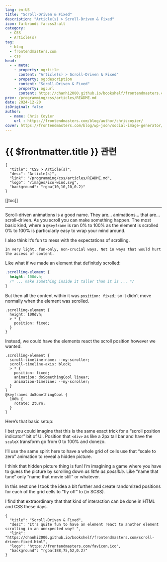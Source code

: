 ```yaml
---
lang: en-US
title: "Scroll-Driven & Fixed"
description: "Article(s) > Scroll-Driven & Fixed"
icon: fa-brands fa-css3-alt
category:
  - CSS
  - Article(s)
tag:
  - blog
  - frontendmasters.com
  - css
head:
  - - meta:
    - property: og:title
      content: "Article(s) > Scroll-Driven & Fixed"
    - property: og:description
      content: "Scroll-Driven & Fixed"
    - property: og:url
      content: https://chanhi2000.github.io/bookshelf/frontendmasters.com/scroll-driven-fixed.html
prev: /programming/css/articles/README.md
date: 2024-12-20
isOriginal: false
author:
  - name: Chris Coyier
    url : https://frontendmasters.com/blog/author/chriscoyier/
cover: https://frontendmasters.com/blog/wp-json/social-image-generator/v1/image/4812
---
```


# {{ $frontmatter.title }} 관련

```component VPCard
{
  "title": "CSS > Article(s)",
  "desc": "Article(s)",
  "link": "/programming/css/articles/README.md",
  "logo": "/images/ico-wind.svg",
  "background": "rgba(10,10,10,0.2)"
}
```

[[toc]]

---

<SiteInfo
  name="Scroll-Driven & Fixed"
  desc="It's quite fun to have an element react to another element scrolling in an unexpected way! "
  url="https://frontendmasters.com/blog/scroll-driven-fixed/"
  logo="https://frontendmasters.com/favicon.ico"
  preview="https://frontendmasters.com/blog/wp-json/social-image-generator/v1/image/4812"/>

Scroll-driven animations is a good name. They are… animations… that are… scroll-driven. As you scroll you can make something happen. The most basic kind, where a `@keyframe` is ran 0% to 100% as the element is scrolled 0% to 100% is particularly easy to wrap your mind around.

I also think it’s fun to mess with the expectations of scrolling.

```plaintext
In very light, fun-only, non-crucial ways. Not in ways that would hurt the access of content.
```

Like what if we made an element that definitely scrolled:

```css
.scrolling-element {
  height: 100dvh;
  /* ... make something inside it taller than it is ... */
}
```

But then all the content within it was `position: fixed;` so it didn’t move normally when the element was scrolled.

```css{4}
.scrolling-element {
  height: 100dvh;
  > * {
    position: fixed;
  }
}
```

Instead, we could have the elements react the scroll position however we wanted.

```css{2-3,6-7}
.scrolling-element {
  scroll-timeline-name: --my-scroller;
  scroll-timeline-axis: block;
  > * {
    position: fixed;
    animation: doSomethingCool linear;
    animation-timeline: --my-scroller;
  }
}
@keyframes doSomethingCool {
  100% {
    rotate: 2turn;
  }
}
```

Here’s that basic setup:

<CodePen
  user="chriscoyier"
  slug-hash="JoPNEjB"
  title="Simple Fixed Spinner"
  :default-tab="['css','result']"
  :theme="$isDarkmode ? 'dark': 'light'"/>

<baseline-status featureid="scroll-driven-animations"></baseline-status>
<!-- TODO: add baseline-status -->

I bet you could imagine that this is the same exact trick for a “scroll position indicator” bit of UI. Position that `<div>` as like a 2px tall bar and have the `scaleX` transform go from 0 to 100% and donezo.

I’ll use the same spirit here to have a whole grid of cells use that “scale to zero” animation to reveal a hidden picture.

<CodePen
  user="chriscoyier"
  slug-hash="zxOqqpx"
  title="Here's Johnny - Scroll Driven Animations"
  :default-tab="['css','result']"
  :theme="$isDarkmode ? 'dark': 'light'"/>

I think that hidden picture thing is fun! I’m imagining a game where you have to guess the picture by scrolling down *as little as possible*. Like “name that tune” only “name that movie still” or whatever.

In this next one I took the idea a bit further and create randomized positions for each of the grid cells to “fly off” to (in SCSS).

<CodePen
  user="chriscoyier"
  slug-hash="YPKqqaV"
  title="You Win - Scroll Driven Animations - Different Take"
  :default-tab="['css','result']"
  :theme="$isDarkmode ? 'dark': 'light'"/>

I find that extraordinary that that kind of interaction can be done in HTML and CSS these days.

<!-- TODO: add ARTICLE CARD -->
```component VPCard
{
  "title": "Scroll-Driven & Fixed",
  "desc": "It's quite fun to have an element react to another element scrolling in an unexpected way! ",
  "link": "https://chanhi2000.github.io/bookshelf/frontendmasters.com/scroll-driven-fixed.html",
  "logo": "https://frontendmasters.com/favicon.ico",
  "background": "rgba(188,75,52,0.2)"
}
```
